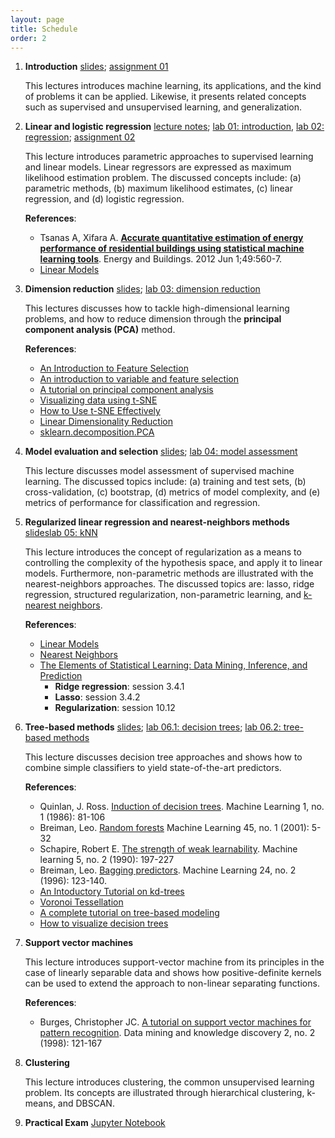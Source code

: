 ```yaml
---
layout: page
title: Schedule
order: 2
---
```


1. **Introduction** [slides](01-lectures/01_introduction.pdf); [assignment 01](02-assignments/assignments_01.pdf)
	
	This lectures introduces machine learning, its applications, and the kind of problems it can be applied. Likewise, it presents related concepts such as supervised and unsupervised learning, and generalization.
	
2. **Linear and logistic regression** [lecture notes](01-lectures/02_linear_and_logistic_regression.pdf); [lab 01: introduction](03-labs/lab01_manipulating_data.ipynb), [lab 02: regression](03-labs/lab02_regression_algorithms.ipynb); [assignment 02](02-assignments/assignments_02.pdf)

	This lecture introduces parametric approaches to supervised learning and linear models. Linear regressors are expressed as maximum likelihood estimation problem. The discussed concepts include: (a) parametric methods, (b) maximum likelihood estimates, (c) linear regression, and (d) logistic regression.
	
	**References**:
	- Tsanas A, Xifara A. [**Accurate quantitative estimation of energy performance of residential buildings using statistical machine learning tools**](http://people.maths.ox.ac.uk/tsanas/Preprints/ENB2012.pdf). Energy and Buildings. 2012 Jun 1;49:560-7.
	- [Linear Models](http://ciml.info/dl/v0_99/ciml-v0_99-ch07.pdf)
	
3. **Dimension reduction** [slides](01-lectures/03_dimension_reduction.pdf); [lab 03: dimension reduction](03-labs/lab03_dimensionality_reduction.ipynb)

	This lectures discusses how to tackle high-dimensional learning problems, and how to reduce dimension through the **principal component analysis (PCA)** method.
	
	**References**:
	 - [An Introduction to Feature Selection](https://link.springer.com/chapter/10.1007/978-1-4614-6849-3_19)
	 - [An introduction to variable and feature selection](http://jmlr.org/papers/v3/guyon03a.html)
	 - [A tutorial on principal component analysis](https://arxiv.org/abs/1404.1100)
	 - [Visualizing data using t-SNE](http://jmlr.org/papers/volume9/vandermaaten08a/vandermaaten08a.pdf)
	 - [How to Use t-SNE Effectively](https://distill.pub/2016/misread-tsne)
	 - [Linear Dimensionality Reduction](http://ciml.info/dl/v0_99/ciml-v0_99-ch15.pdf)
	 - [sklearn.decomposition.PCA](https://scikit-learn.org/stable/modules/generated/sklearn.decomposition.PCA.html)

4. **Model evaluation and selection** [slides](01-lectures/04_model_assessment.pdf); [lab 04: model assessment](03-labs/lab04_model_assessment.ipynb)

	This lecture discusses model assessment of supervised machine learning. The discussed topics include: (a) training and test sets, (b) cross-validation, (c) bootstrap, (d) metrics of model complexity, and (e) metrics of performance for classification and regression. 
	
5. **Regularized linear regression and nearest-neighbors methods** [slides](01-lectures/05_regularized_linear_regression.pdf)[lab 05: kNN](03-labs/lab05_kNN.ipynb)

	This lecture introduces the concept of regularization as a means to controlling the complexity of the hypothesis space, and apply it to linear models. Furthermore, non-parametric methods are illustrated with the nearest-neighbors approaches. The discussed topics are: lasso, ridge regression, structured regularization, non-parametric learning, and [k-nearest neighbors](01-lectures/05.1_kNN.pdf).

   **References**:
	
	  - [Linear Models](http://ciml.info/dl/v0_99/ciml-v0_99-ch07.pdf)
	  - [Nearest Neighbors](http://ciml.info/dl/v0_99/ciml-v0_99-ch03.pdf)
	  - [The Elements of Statistical Learning: Data Mining, Inference, and Prediction](http://web.stanford.edu/~hastie/ElemStatLearn/)
	     * **Ridge regression**: session 3.4.1
	     * **Lasso**: session 3.4.2
	     * **Regularization**: session 10.12
	
6. **Tree-based methods** [slides](01-lectures/06_tree_based_learning_methods.pdf); [lab 06.1: decision trees](03-labs/lab06_decision_tree.ipynb); [lab 06.2: tree-based methods](03-labs/lab06_tree_based_methods.ipynb)
	
	This lecture discusses decision tree approaches and shows how to combine simple classifiers to yield state-of-the-art predictors.
	
	 **References**:
	 
	  - Quinlan, J. Ross. [Induction of decision trees](01-lectures/quinlan.pdf). Machine Learning 1, no. 1 (1986): 81-106
	  - Breiman, Leo. [Random forests](https://link.springer.com/content/pdf/10.1023%2FA%3A1010933404324.pdf) Machine Learning 45, no. 1 (2001): 5-32
	  - Schapire, Robert E. [The strength of weak learnability](https://link.springer.com/content/pdf/10.1023%2FA%3A1022648800760.pdf). Machine learning 5, no. 2 (1990): 197-227
	  - Breiman, Leo. [Bagging predictors](https://link.springer.com/content/pdf/10.1007/BF00058655.pdf). Machine Learning 24, no. 2 (1996): 123-140.
	  - [An Intoductory Tutorial on kd-trees](https://www.ri.cmu.edu/pub_files/pub1/moore_andrew_1991_1/moore_andrew_1991_1.pdf)
	  - [Voronoi Tessellation](https://philogb.github.io/blog/2010/02/12/voronoi-tessellation/)
	  - [A complete tutorial on tree-based modeling](https://www.analyticsvidhya.com/blog/2016/04/complete-tutorial-tree-based-modeling-scratch-in-python/#ten)
	  - [How to visualize decision trees](https://explained.ai/decision-tree-viz/index.html)
	
7. **Support vector machines**

	This lecture introduces support-vector machine from its principles in the case of linearly separable data and shows how positive-definite kernels can be used to extend the approach to non-linear separating functions.
	
	**References**:
	
	  - Burges, Christopher JC. [A tutorial on support vector machines for pattern recognition](01-lectures/Burges1998.pdf). Data mining and knowledge discovery 2, no. 2 (1998): 121-167
  
	
8. **Clustering** <!--[slides](01-lectures/08_clustering.pdf); [lab 08: k-means](03-labs/clustering.ipynb) -->
	
	This lecture introduces clustering, the common unsupervised learning problem. Its concepts are illustrated through hierarchical clustering, k-means, and DBSCAN.

9. **Practical Exam** [Jupyter Notebook](03-labs/lab07_exam.ipynb) 
	 
<!--9. **Neural networks** [slides](); [lab 09: neural_networks]()

	This lecture introduces the perceptron algorithm, multi-layer networks, backpropagation. Furthermore, it briefly discusses about recent advances in this area such as convolution neural network (CNN) and generative adversarial network (GAN)
-->
